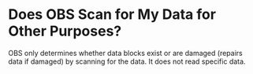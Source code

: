 # Does OBS Scan for My Data for Other Purposes?<a name="obs_faq_0039"></a>

OBS only determines whether data blocks exist or are damaged \(repairs data if damaged\) by scanning for the data. It does not read specific data.

